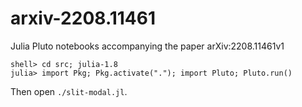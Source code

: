# arxiv-2208.11461
Julia Pluto notebooks accompanying the paper arXiv:2208.11461v1



```
shell> cd src; julia-1.8
julia> import Pkg; Pkg.activate("."); import Pluto; Pluto.run()
```

Then open `./slit-modal.jl`.